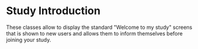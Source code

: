Study Introduction
==================

These classes allow to display the standard "Welcome to my study" screens that is shown to new users and allows them to inform themselves before joining your study.

